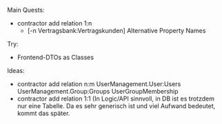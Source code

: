 Main Quests:
- contractor add relation 1:n 
  - [-n Vertragsbank:Vertragskunden] Alternative Property Names

Try:
  - Frontend-DTOs as Classes

Ideas: 
- contractor add relation n:m UserManagement.User:Users UserManagement.Group:Groups UserGroupMembership
- contractor add relation 1:1 (In Logic/API sinnvoll, in DB ist es trotzdem nur eine Tabelle. Da es sehr generisch ist und viel Aufwand bedeutet, kommt das später.